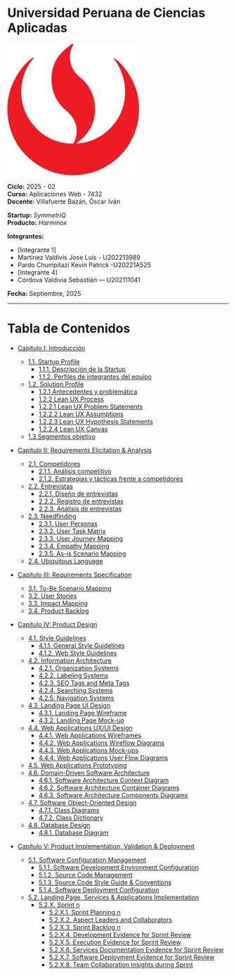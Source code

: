 # Universidad Peruana de Ciencias Aplicadas

<img src="/images/UPCLogo.png">




**Ciclo:** 2025 - 02  
**Curso:** Aplicaciones Web - 7432  
**Docente:** Villafuerte Bazán, Óscar Iván  

**Startup:** *SymmetriQ*  
**Producto:** *Harminox*  

**Integrantes:**  
- [Integrante 1]  
- Martinez Valdivis Jose Luis - U202213989 
- Pardo Chumpitazi Kevin Patrick -U20221A525
- [Integrante 4]  
- Córdova Valdivia Sebastián — U202111041  

**Fecha:** Septiembre, 2025  

---

# Tabla de Contenidos

- [Capítulo I: Introducción](#capítulo-i-introducción)  
  - [1.1. Startup Profile](#11-startup-profile)  
    - [1.1.1. Descripción de la Startup](#111-descripción-de-la-startup)  
    - [1.1.2. Perfiles de integrantes del equipo](#112-perfiles-de-integrantes-del-equipo)  
  - [1.2. Solution Profile](#12-solution-profile)  
    - [1.2.1 Antecedentes y problemática](#121-antecedentes-y-problematica)
    - [1.2.2 Lean UX Process](#122-lean-ux-process)
     - [1.2.2.1 Lean UX Problem Statements](#1221-lean-ux-problem-statements)
     - [1.2.2.2 Lean UX Assumptions](#1222-lean-ux-assumptions)
     - [1.2.2.3 Lean UX Hypothesis Statements](#1223-lean-ux-hypothesis-statements)
     - [1.2.2.4 Lean UX Canvas](#1224-lean-ux-canvas)
  - [1.3 Segmentos objetivo](#13-segmentos-objetivo)

- [Capítulo II: Requirements Elicitation & Analysis](#capítulo-ii-requirements-elicitation--analysis)  
  - [2.1. Competidores](#21-competidores)  
    - [2.1.1. Análisis competitivo](#211-análisis-competitivo)  
    - [2.1.2. Estrategias y tácticas frente a competidores](#212-estrategias-y-tácticas-frente-a-competidores)  
  - [2.2. Entrevistas](#22-entrevistas)  
    - [2.2.1. Diseño de entrevistas](#221-diseño-de-entrevistas)  
    - [2.2.2. Registro de entrevistas](#222-registro-de-entrevistas)  
    - [2.2.3. Análisis de entrevistas](#223-análisis-de-entrevistas)  
  - [2.3. Needfinding](#23-needfinding)  
    - [2.3.1. User Personas](#231-user-personas)  
    - [2.3.2. User Task Matrix](#232-user-task-matrix)  
    - [2.3.3. User Journey Mapping](#233-user-journey-mapping)  
    - [2.3.4. Empathy Mapping](#234-empathy-mapping)  
    - [2.3.5. As-is Scenario Mapping](#235-as-is-scenario-mapping)  
  - [2.4. Ubiquitous Language](#24-ubiquitous-language)  

- [Capítulo III: Requirements Specification](#capítulo-iii-requirements-specification)  
  - [3.1. To-Be Scenario Mapping](#31-to-be-scenario-mapping)  
  - [3.2. User Stories](#32-user-stories)  
  - [3.3. Impact Mapping](#33-impact-mapping)  
  - [3.4. Product Backlog](#34-product-backlog)  

- [Capítulo IV: Product Design](#capítulo-iv-product-design)  
  - [4.1. Style Guidelines](#41-style-guidelines)  
    - [4.1.1. General Style Guidelines](#411-general-style-guidelines)  
    - [4.1.2. Web Style Guidelines](#412-web-style-guidelines)  
  - [4.2. Information Architecture](#42-information-architecture)  
    - [4.2.1. Organization Systems](#421-organization-systems)  
    - [4.2.2. Labeling Systems](#422-labeling-systems)  
    - [4.2.3. SEO Tags and Meta Tags](#423-seo-tags-and-meta-tags)  
    - [4.2.4. Searching Systems](#424-searching-systems)  
    - [4.2.5. Navigation Systems](#425-navigation-systems)  
  - [4.3. Landing Page UI Design](#43-landing-page-ui-design)  
    - [4.3.1. Landing Page Wireframe](#431-landing-page-wireframe)  
    - [4.3.2. Landing Page Mock-up](#432-landing-page-mock-up)  
  - [4.4. Web Applications UX/UI Design](#44-web-applications-uxui-design)  
    - [4.4.1. Web Applications Wireframes](#441-web-applications-wireframes)  
    - [4.4.2. Web Applications Wireflow Diagrams](#442-web-applications-wireflow-diagrams)  
    - [4.4.3. Web Applications Mock-ups](#443-web-applications-mock-ups)  
    - [4.4.4. Web Applications User Flow Diagrams](#444-web-applications-user-flow-diagrams)  
  - [4.5. Web Applications Prototyping](#45-web-applications-prototyping)  
  - [4.6. Domain-Driven Software Architecture](#46-domain-driven-software-architecture)  
    - [4.6.1. Software Architecture Context Diagram](#461-software-architecture-context-diagram)  
    - [4.6.2. Software Architecture Container Diagrams](#462-software-architecture-container-diagrams)  
    - [4.6.3. Software Architecture Components Diagrams](#463-software-architecture-components-diagrams)  
  - [4.7. Software Object-Oriented Design](#47-software-object-oriented-design)  
    - [4.7.1. Class Diagrams](#471-class-diagrams)  
    - [4.7.2. Class Dictionary](#472-class-dictionary)  
  - [4.8. Database Design](#48-database-design)  
    - [4.8.1. Database Diagram](#481-database-diagram)  

- [Capítulo V: Product Implementation, Validation & Deployment](#capítulo-v-product-implementation-validation--deployment)  
  - [5.1. Software Configuration Management](#51-software-configuration-management)  
    - [5.1.1. Software Development Environment Configuration](#511-software-development-environment-configuration)  
    - [5.1.2. Source Code Management](#512-source-code-management)  
    - [5.1.3. Source Code Style Guide & Conventions](#513-source-code-style-guide--conventions)  
    - [5.1.4. Software Deployment Configuration](#514-software-deployment-configuration)  
  - [5.2. Landing Page, Services & Applications Implementation](#52-landing-page-services--applications-implementation)  
    - [5.2.X. Sprint n](#52x-sprint-n)  
      - [5.2.X.1. Sprint Planning n](#52x1-sprint-planning-n)  
      - [5.2.X.2. Aspect Leaders and Collaborators](#52x2-aspect-leaders-and-collaborators)  
      - [5.2.X.3. Sprint Backlog n](#52x3-sprint-backlog-n)  
      - [5.2.X.4. Development Evidence for Sprint Review](#52x4-development-evidence-for-sprint-review)  
      - [5.2.X.5. Execution Evidence for Sprint Review](#52x5-execution-evidence-for-sprint-review)  
      - [5.2.X.6. Services Documentation Evidence for Sprint Review](#52x6-services-documentation-evidence-for-sprint-review)  
      - [5.2.X.7. Software Deployment Evidence for Sprint Review](#52x7-software-deployment-evidence-for-sprint-review)  
      - [5.2.X.8. Team Collaboration Insights during Sprint](#52x8-team-collaboration-insights-during-sprint)  


